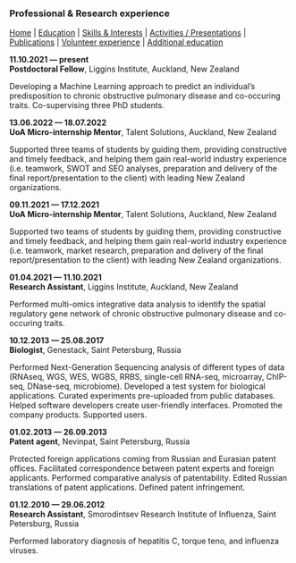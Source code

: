 ### **Professional & Research experience**

[Home](index.md) | [Education](Education.md) | [Skills & Interests](SI.md) | [Activities / Presentations](AP.md) | [Publications](Publications.md) | [Volunteer experience](Volunteer_experience.md) | [Additional education](Additional_education.md)

<strong>11.10.2021 &mdash; present</strong><br/>
<strong>Postdoctoral Fellow</strong>, Liggins Institute, Auckland, New Zealand<br/>

Developing a Machine Learning approach to predict an individual’s predisposition to chronic obstructive pulmonary disease and co-occuring traits. Co-supervising three PhD students.


<strong>13.06.2022 &mdash; 18.07.2022</strong><br/>
<strong>UoA Micro-internship Mentor</strong>, Talent Solutions, Auckland, New Zealand<br/>

Supported three teams of students by guiding them, providing constructive and timely feedback, and helping them gain real-world industry experience (i.e. teamwork, SWOT and SEO analyses, preparation and delivery of the final report/presentation to the client) with leading New Zealand organizations.


<strong>09.11.2021 &mdash; 17.12.2021</strong><br/>
<strong>UoA Micro-internship Mentor</strong>, Talent Solutions, Auckland, New Zealand<br/>

Supported two teams of students by guiding them, providing constructive and timely feedback, and helping them gain real-world industry experience (i.e. teamwork, market research, preparation and delivery of the final report/presentation to the client) with leading New Zealand organizations.


<strong>01.04.2021 &mdash; 11.10.2021</strong><br/>
<strong>Research Assistant</strong>, Liggins Institute, Auckland, New Zealand<br/>

Performed multi-omics integrative data analysis to identify the spatial regulatory gene network of chronic obstructive pulmonary disease and co-occuring traits.


<strong>10.12.2013 &mdash; 25.08.2017</strong><br/>
<strong>Biologist</strong>, Genestack, Saint Petersburg, Russia<br/>

Performed Next-Generation Sequencing analysis of different types of data (RNAseq, WGS, WES, WGBS, RRBS, single-cell RNA-seq, microarray, ChIP-seq, DNase-seq, microbiome). Developed a test system for biological applications. Curated experiments pre-uploaded from public databases. Helped software developers create user-friendly interfaces. Promoted the company products. Supported users.


<strong>01.02.2013 &mdash; 26.09.2013</strong><br/>
<strong>Patent agent</strong>, Nevinpat, Saint Petersburg, Russia<br/>

Protected foreign applications coming from Russian and Eurasian patent offices. Facilitated correspondence between patent experts and foreign applicants. Performed comparative analysis of patentability. Edited Russian translations of patent applications. Defined patent infringement.


<strong>01.12.2010 &mdash; 29.06.2012</strong><br/>
<strong>Research Assistant</strong>, Smorodintsev Research Institute of Influenza, Saint Petersburg, Russia<br/>

Performed laboratory diagnosis of hepatitis C, torque teno, and influenza viruses.
